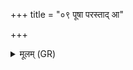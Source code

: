 +++
title = "०९ पूषा परस्ताद् आ"

+++
<details><summary>मूलम् (GR)</summary>

+++(PSK 20.36.9)+++पूषा परस्ताद् आ वर्तयतु  
चतस्रो भूम्या दिशः ।  
सगलिक पुषलिक  
पुनर् नो नष्टम् आयति  
जीवेन भुनजामहै ॥
</details>